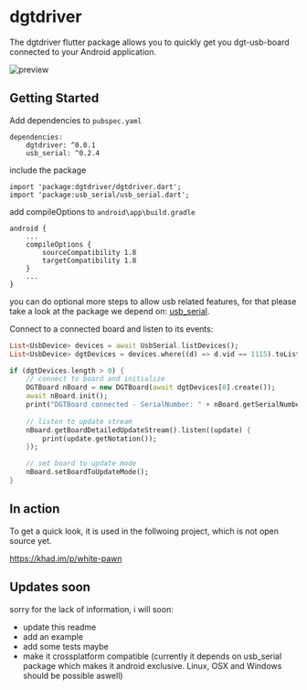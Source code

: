 # dgtdriver

The dgtdriver flutter package allows you to quickly get you dgt-usb-board connected
to your Android application.

![preview](https://user-images.githubusercontent.com/17506411/114317384-1a680380-9b08-11eb-8484-b263743d43f6.gif)


## Getting Started

Add dependencies to `pubspec.yaml`
```
dependencies:
	dgtdriver: ^0.0.1
	usb_serial: ^0.2.4
```

include the package
```
import 'package:dgtdriver/dgtdriver.dart';
import 'package:usb_serial/usb_serial.dart';
```

add compileOptions to `android\app\build.gradle`
```
android {
    ...
    compileOptions {
        sourceCompatibility 1.8
        targetCompatibility 1.8
    }
    ...
}
```
you can do optional more steps to allow usb related features,
for that please take a look at the package we depend on: 
[usb_serial](https://pub.dev/packages/usb_serial).


Connect to a connected board and listen to its events:
```dart
List<UsbDevice> devices = await UsbSerial.listDevices();
List<UsbDevice> dgtDevices = devices.where((d) => d.vid == 1115).toList();

if (dgtDevices.length > 0) {
    // connect to board and initialize
    DGTBoard nBoard = new DGTBoard(await dgtDevices[0].create());
    await nBoard.init();
    print("DGTBoard connected - SerialNumber: " + nBoard.getSerialNumber() + " Version: " + nBoard.getVersion());
    
    // listen to update stream
    nBoard.getBoardDetailedUpdateStream().listen((update) {
        print(update.getNotation());
    });

    // set board to update mode
    nBoard.setBoardToUpdateMode();
}
```

## In action

To get a quick look, it is used in the follwoing project, which is not open source yet.

https://khad.im/p/white-pawn

## Updates soon

sorry for the lack of information, i will soon:

- update this readme
- add an example
- add some tests maybe
- make it crossplatform compatible (currently it depends on usb_serial package which makes it android exclusive. Linux, OSX and Windows should be possible aswell)
